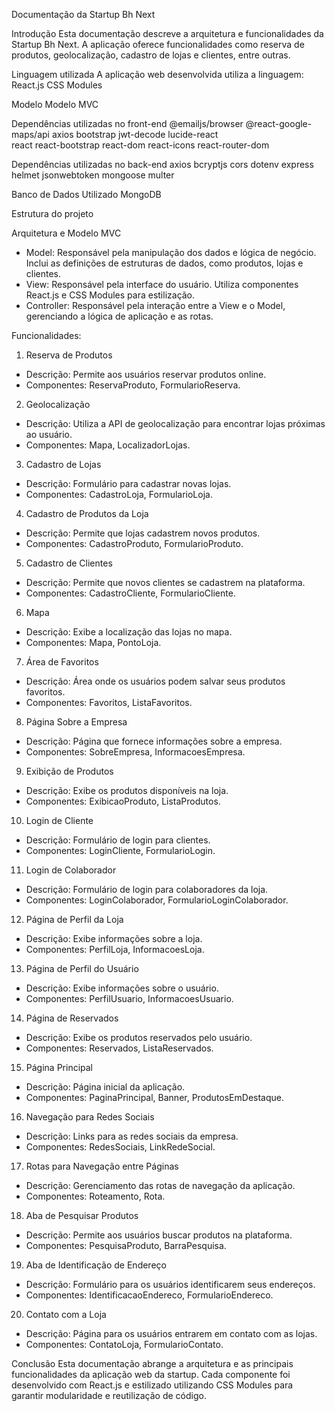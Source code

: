 
Documentação da Startup Bh Next

Introdução
Esta documentação descreve a arquitetura e funcionalidades da Startup Bh Next. A aplicação oferece funcionalidades como reserva de produtos, geolocalização, cadastro de lojas e clientes, entre outras.


Linguagem utilizada
A aplicação web desenvolvida utiliza a linguagem:
React.js
CSS Modules


Modelo
Modelo MVC


Dependências utilizadas no front-end
@emailjs/browser
@react-google-maps/api
axios
bootstrap
jwt-decode
lucide-react   
react
react-bootstrap
react-dom
react-icons
react-router-dom


Dependências utilizadas no back-end
axios
bcryptjs
cors
dotenv
express
helmet
jsonwebtoken
mongoose
multer




Banco de Dados Utilizado
MongoDB



Estrutura do projeto



Arquitetura e Modelo MVC
- Model: Responsável pela manipulação dos dados e lógica de negócio. Inclui as definições de estruturas de dados, como produtos, lojas e clientes.
- View: Responsável pela interface do usuário. Utiliza componentes React.js e CSS Modules para estilização.
- Controller: Responsável pela interação entre a View e o Model, gerenciando a lógica de aplicação e as rotas.


Funcionalidades:

1. Reserva de Produtos
- Descrição: Permite aos usuários reservar produtos online.
- Componentes: ReservaProduto, FormularioReserva.

2. Geolocalização
- Descrição: Utiliza a API de geolocalização para encontrar lojas próximas ao usuário.
- Componentes: Mapa, LocalizadorLojas.

3. Cadastro de Lojas
- Descrição: Formulário para cadastrar novas lojas.
- Componentes: CadastroLoja, FormularioLoja.

4. Cadastro de Produtos da Loja
- Descrição: Permite que lojas cadastrem novos produtos.
- Componentes: CadastroProduto, FormularioProduto.

5. Cadastro de Clientes
- Descrição: Permite que novos clientes se cadastrem na plataforma.
- Componentes: CadastroCliente, FormularioCliente.

6. Mapa
- Descrição: Exibe a localização das lojas no mapa.
- Componentes: Mapa, PontoLoja.

7. Área de Favoritos
- Descrição: Área onde os usuários podem salvar seus produtos favoritos.
- Componentes: Favoritos, ListaFavoritos.


8. Página Sobre a Empresa
- Descrição: Página que fornece informações sobre a empresa.
- Componentes: SobreEmpresa, InformacoesEmpresa.

9. Exibição de Produtos
- Descrição: Exibe os produtos disponíveis na loja.
- Componentes: ExibicaoProduto, ListaProdutos.

10. Login de Cliente
- Descrição: Formulário de login para clientes.
- Componentes: LoginCliente, FormularioLogin.

11. Login de Colaborador
- Descrição: Formulário de login para colaboradores da loja.
- Componentes: LoginColaborador, FormularioLoginColaborador.

12. Página de Perfil da Loja
- Descrição: Exibe informações sobre a loja.
- Componentes: PerfilLoja, InformacoesLoja.

13. Página de Perfil do Usuário
- Descrição: Exibe informações sobre o usuário.
- Componentes: PerfilUsuario, InformacoesUsuario.

14. Página de Reservados
- Descrição: Exibe os produtos reservados pelo usuário.
- Componentes: Reservados, ListaReservados.

15. Página Principal
- Descrição: Página inicial da aplicação.
- Componentes: PaginaPrincipal, Banner, ProdutosEmDestaque.

16. Navegação para Redes Sociais
- Descrição: Links para as redes sociais da empresa.
- Componentes: RedesSociais, LinkRedeSocial.

17. Rotas para Navegação entre Páginas
- Descrição: Gerenciamento das rotas de navegação da aplicação.
- Componentes: Roteamento, Rota.

18. Aba de Pesquisar Produtos
- Descrição: Permite aos usuários buscar produtos na plataforma.
- Componentes: PesquisaProduto, BarraPesquisa.

19. Aba de Identificação de Endereço
- Descrição: Formulário para os usuários identificarem seus endereços.
- Componentes: IdentificacaoEndereco, FormularioEndereco.

20. Contato com a Loja
- Descrição: Página para os usuários entrarem em contato com as lojas.
- Componentes: ContatoLoja, FormularioContato.


Conclusão
Esta documentação abrange a arquitetura e as principais funcionalidades da aplicação web da startup. Cada componente foi desenvolvido com React.js e estilizado utilizando CSS Modules para garantir modularidade e reutilização de código.

